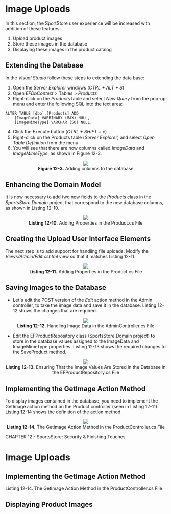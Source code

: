 # Image Uploads
In this section, the SportStore user experience will be increased with addition of these features:
1. Upload product images
2. Store these images in the database
3. Displaying these images in the product catalog

## Extending the Database
In the *Visual Studio* follow these steps to extending the data base:
1. Open the *Server Explorer* windows (*CTRL + ALT + S*)
2. Open *EFDbContext* > Tables > *Products*
3. Right-click on the *Products* table and select *New Query* from the pop-up menu and enter the following SQL into the text area:
```
ALTER TABLE [dbo].[Products] ADD 
    [ImageData] VARBINARY (MAX) NULL,
    [ImageMimeType] VARCHAR (50) NULL;
```
4. Click the Execute button (*CTRL + SHIFT + e*)
5. Right-click on the Products table (*Server Explorer*) and select *Open Table Definition* from the menu
6. You will see that there are now columns called *ImageData* and *ImageMimeType*, as shown in Figure 12-3.
<p align="center">
    <img src="ch12-Pictures/Figure 12-3.png" /><br />
    <b>Figure 12-3.</b> Adding columns to the database
</p>  

## Enhancing the Domain Model 
It is now necessary to add two new fields to the *Products* class in the *SportsStore.Domain* project that correspond to the new database columns, as shown in Listing 12-10.
<p align="center">
    <img src="ch12-Pictures/Listing 12-10.png" /><br />
    <b>Listing 12-10.</b> Adding Properties in the Product.cs File
</p>  

## Creating the Upload User Interface Elements
The next step is to add support for handling file uploads. Modify the *Views/Admin/Edit.cshtml* view so that it matches Listing 12-11.
<p align="center">
    <img src="ch12-Pictures/Listing 12-11.png" /><br />
    <b>Listing 12-11.</b> Adding Properties in the Product.cs File
</p>  

## Saving Images to the Database
* Let's edit the POST version of the *Edit* action method in the Admin controller, to take the image data and save it in the database. Listing 12-12 shows the changes that are required.
<p align="center">
    <img src="ch12-Pictures/Listing 12-12.png" /><br />
    <b>Listing 12-12.</b> Handling Image Data in the AdminController.cs File
</p>  

* Edit the EFProductRepository class (SportsStore.Domain project) to store in the database values assigned to the ImageData and ImageMimeType properties. Listing 12-13 shows the required changes to the SaveProduct method.
<p align="center">
    <img src="ch12-Pictures/Listing 12-13.png" /><br />
    <b>Listing 12-13.</b> Ensuring That the Image Values Are Stored in the Database in the EFProductRepository.cs File
</p>  

## Implementing the GetImage Action Method
To display images contained in the database, you need to implement the GetImage action method on the Product controller (seen in Listing 12-11). Listing 12-14 shows the definition of the action method.
<p align="center">
    <img src="ch12-Pictures/Listing 12-14.png" /><br />
    <b>Listing 12-14.</b> The GetImage Action Method in the ProductController.cs File
</p>  


CHAPTER 12 - SportsStore: Security & Finishing Touches
# Image Uploads 
## Implementing the GetImage Action Method
Listing 12-14. The GetImage Action Method in the ProductController.cs File


## Displaying Product Images